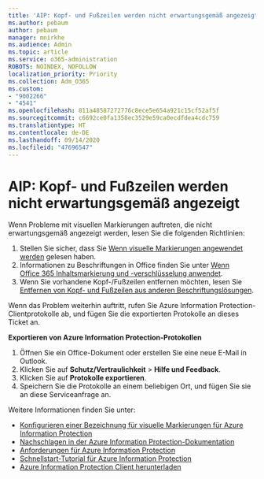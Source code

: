 ```yaml
---
title: 'AIP: Kopf- und Fußzeilen werden nicht erwartungsgemäß angezeigt'
ms.author: pebaum
author: pebaum
manager: mnirkhe
ms.audience: Admin
ms.topic: article
ms.service: o365-administration
ROBOTS: NOINDEX, NOFOLLOW
localization_priority: Priority
ms.collection: Adm_O365
ms.custom:
- "9002266"
- "4541"
ms.openlocfilehash: 811a48587272776c8ece5e654a921c15cf52af5f
ms.sourcegitcommit: c6692ce0fa1358ec3529e59ca0ecdfdea4cdc759
ms.translationtype: HT
ms.contentlocale: de-DE
ms.lasthandoff: 09/14/2020
ms.locfileid: "47696547"
---
```

# <a name="aip-headers-and-footers-not-displaying-as-expected"></a>AIP: Kopf- und Fußzeilen werden nicht erwartungsgemäß angezeigt

Wenn Probleme mit visuellen Markierungen auftreten, die nicht erwartungsgemäß angezeigt werden, lesen Sie die folgenden Richtlinien:

1. Stellen Sie sicher, dass Sie [Wenn visuelle Markierungen angewendet werden](https://docs.microsoft.com/azure/information-protection/configure-policy-markings#when-visual-markings-are-applied) gelesen haben.
2. Informationen zu Beschriftungen in Office finden Sie unter [Wenn Office 365 Inhaltsmarkierung und -verschlüsselung anwendet](https://docs.microsoft.com/microsoft-365/compliance/sensitivity-labels-office-apps#when-office-apps-apply-content-marking-and-encryption).
3. Wenn Sie vorhandene Kopf-/Fußzeilen entfernen möchten, lesen Sie [Entfernen von Kopf- und Fußzeilen aus anderen Beschriftungslösungen](https://docs.microsoft.com/azure/information-protection/rms-client/client-admin-guide-customizations#remove-headers-and-footers-from-other-labeling-solutions).

Wenn das Problem weiterhin auftritt, rufen Sie Azure Information Protection-Clientprotokolle ab, und fügen Sie die exportierten Protokolle an dieses Ticket an.

**Exportieren von Azure Information Protection-Protokollen**

1. Öffnen Sie ein Office-Dokument oder erstellen Sie eine neue E-Mail in Outlook.
2. Klicken Sie auf **Schutz/Vertraulichkeit** > **Hilfe und Feedback**.
3. Klicken Sie auf **Protokolle exportieren**.
4. Speichern Sie die Protokolle an einem beliebigen Ort, und fügen Sie sie an diese Serviceanfrage an.

Weitere Informationen finden Sie unter:

- [Konfigurieren einer Bezeichnung für visuelle Markierungen für Azure Information Protection](https://docs.microsoft.com/azure/information-protection/configure-policy-markings)
- [Nachschlagen in der Azure Information Protection-Dokumentation](https://docs.microsoft.com/azure/information-protection/what-is-information-protection)
- [Anforderungen für Azure Information Protection](https://docs.microsoft.com/azure/information-protection/get-started/requirements)
- [Schnellstart-Tutorial für Azure Information Protection](https://docs.microsoft.com/azure/information-protection/get-started/infoprotect-quick-start-tutorial)
- [Azure Information Protection Client herunterladen](https://www.microsoft.com/download/details.aspx?id=53018)
